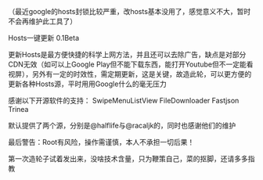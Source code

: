 （最近google的hosts封锁比较严重，改hosts基本没用了，感觉意义不大，暂时不会再维护此工具了）

Hosts一键更新 0.1Beta

更新Hosts是最方便快捷的科学上网方法，并且还可以去除广告，缺点是对部分CDN无效（如可以上Google Play但不能下载东西，能打开Youtube但不一定能看视屏），另外有一定的时效性，需定期更新，这是关键，故造此轮，可以更方便的更新各种Hosts源，平时用用Google什么的毫无压力

感谢以下开源软件的支持：
SwipeMenuListView FileDownloader Fastjson Trinea

默认提供了两个源，分别是@halflife与@racaljk的，同时也感谢他们的维护

最后警告：Root有风险，操作需谨慎，本人不承担一切后果！

第一次造轮子试着发出来，没啥技术含量，只为鞭策自己，菜的抠脚，还请多多指教
